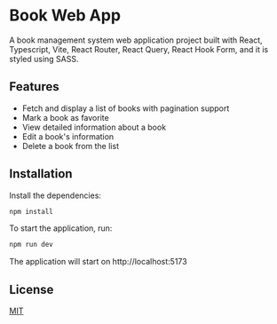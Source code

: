 # Book Web App

A book management system web application project built with 
React, Typescript, Vite, React Router, React Query, React Hook Form, and it is styled using SASS.

## Features

- Fetch and display a list of books with pagination support
- Mark a book as favorite
- View detailed information about a book
- Edit a book's information
- Delete a book from the list

## Installation

Install the dependencies:

```bash
npm install
```
To start the application, run:

```bash
npm run dev
```

The application will start on http://localhost:5173

## License
[MIT](https://choosealicense.com/licenses/mit/)
